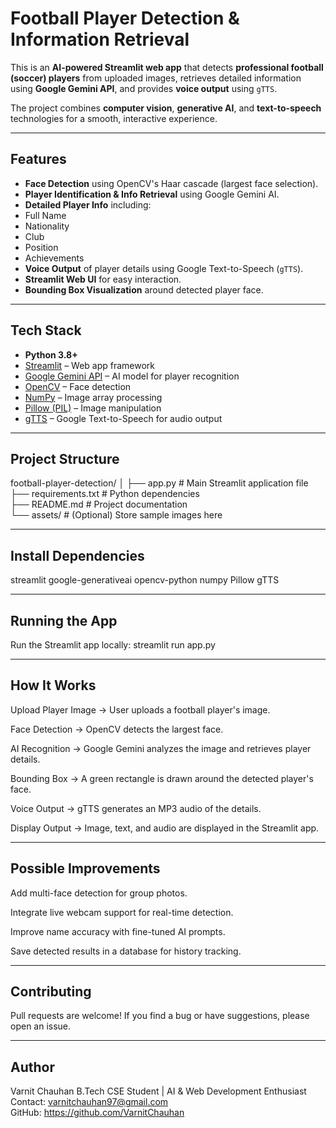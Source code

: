 #  Football Player Detection & Information Retrieval

This is an **AI-powered Streamlit web app** that detects **professional football (soccer) players** from uploaded images, retrieves detailed information using **Google Gemini API**, and provides **voice output** using `gTTS`.

The project combines **computer vision**, **generative AI**, and **text-to-speech** technologies for a smooth, interactive experience.

---

##  Features

-  **Face Detection** using OpenCV's Haar cascade (largest face selection).
-  **Player Identification & Info Retrieval** using Google Gemini AI.
-  **Detailed Player Info** including:
  - Full Name
  - Nationality
  - Club
  - Position
  - Achievements
-  **Voice Output** of player details using Google Text-to-Speech (`gTTS`).
-  **Streamlit Web UI** for easy interaction.
-  **Bounding Box Visualization** around detected player face.

---

##  Tech Stack

- **Python 3.8+**
- [Streamlit](https://streamlit.io/) – Web app framework
- [Google Gemini API](https://ai.google.dev/) – AI model for player recognition
- [OpenCV](https://opencv.org/) – Face detection
- [NumPy](https://numpy.org/) – Image array processing
- [Pillow (PIL)](https://pillow.readthedocs.io/en/stable/) – Image manipulation
- [gTTS](https://pypi.org/project/gTTS/) – Google Text-to-Speech for audio output

---

##  Project Structure

football-player-detection/
│
├── app.py # Main Streamlit application file<br>
├── requirements.txt # Python dependencies<br>
├── README.md # Project documentation<br>
└── assets/ # (Optional) Store sample images here<br>

---

## Install Dependencies

streamlit
google-generativeai
opencv-python
numpy
Pillow
gTTS


---

## Running the App

Run the Streamlit app locally:
streamlit run app.py

---

## How It Works

Upload Player Image → User uploads a football player's image.

Face Detection → OpenCV detects the largest face.

AI Recognition → Google Gemini analyzes the image and retrieves player details.

Bounding Box → A green rectangle is drawn around the detected player's face.

Voice Output → gTTS generates an MP3 audio of the details.

Display Output → Image, text, and audio are displayed in the Streamlit app.


---


## Possible Improvements

Add multi-face detection for group photos.

Integrate live webcam support for real-time detection.

Improve name accuracy with fine-tuned AI prompts.

Save detected results in a database for history tracking.

---

## Contributing

Pull requests are welcome!
If you find a bug or have suggestions, please open an issue.


---

## Author

Varnit Chauhan
B.Tech CSE Student | AI & Web Development Enthusiast<br>
Contact: varnitchauhan97@gmail.com<br>
GitHub:  https://github.com/VarnitChauhan
